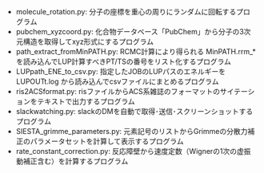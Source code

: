 - molecule_rotation.py: 分子の座標を重心の周りにランダムに回転するプログラム
- pubchem_xyzcoord.py:  化合物データベース「PubChem」から分子の3次元構造を取得してxyz形式にするプログラム
- path_extract_fromMinPATH.py: RCMC計算により得られる MinPATH.rrm_* を読み込んでLUP計算すべきPT/TSの番号をリスト化するプログラム
- LUPpath_ENE_to_csv.py: 指定したJOBのLUPパスのエネルギーを LUPOUTt.log から読み込んでcsvファイルにまとめるプログラム
- ris2ACSformat.py: risファイルからACS系雑誌のフォーマットのサイテーションをテキストで出力するプログラム
- slackwatching.py: slackのDMを自動で取得･送信･スクリーンショットするプログラム
- SIESTA_grimme_parameters.py: 元素記号のリストからGrimmeの分散力補正のパラメータセットを計算して表示するプログラム
- rate_constant_correction.py: 反応障壁から速度定数（Wignerの1次の虚振動補正含む）を計算するプログラム
